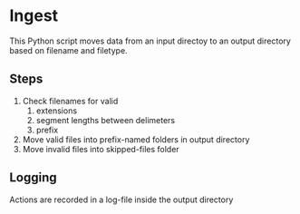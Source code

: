 # Ingest

This Python script moves data from an input directoy to an output directory based on filename and filetype.

## Steps

1. Check filenames for valid
    1. extensions
    2. segment lengths between delimeters
    3. prefix
2. Move valid files into prefix-named folders in output directory
3. Move invalid files into skipped-files folder

## Logging

Actions are recorded in a log-file inside the output directory
